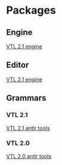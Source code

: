 # Packages

## Engine

[VTL 2.1 engine]()

## Editor

[VTL 2.1 engine]()

## Grammars

### VTL 2.1

[VTL 2.1 antlr tools]()

### VTL 2.0

[VTL 2.0 antlr tools]()
